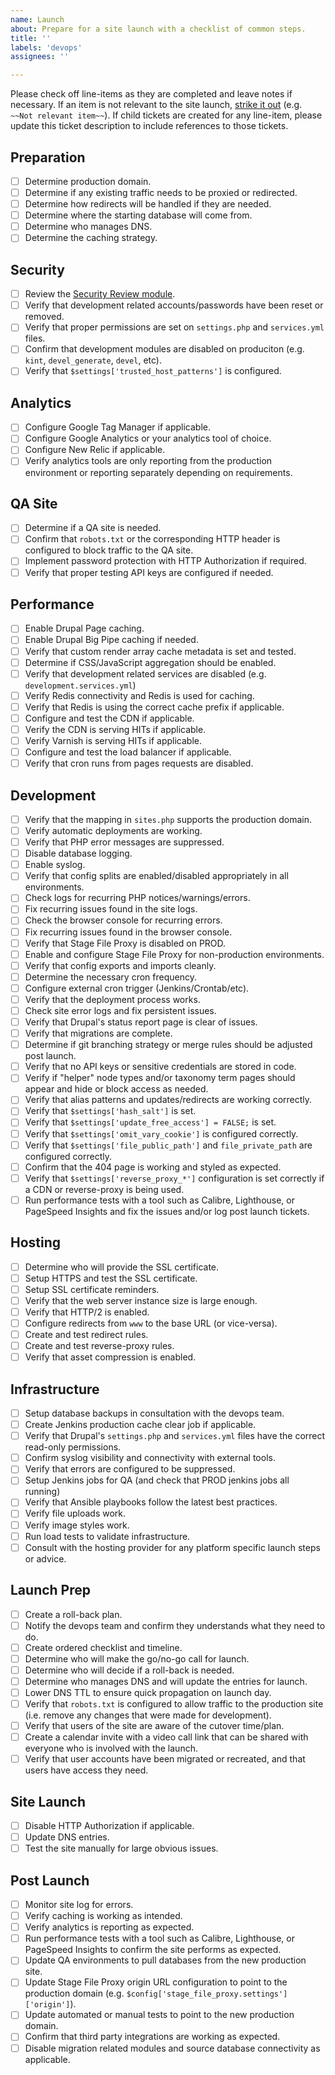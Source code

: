 ```yaml
---
name: Launch
about: Prepare for a site launch with a checklist of common steps.
title: ''
labels: 'devops'
assignees: ''

---
```


Please check off line-items as they are completed and leave notes if necessary.
If an item is not relevant to the site launch, [strike it out](https://docs.github.com/en/github/writing-on-github/basic-writing-and-formatting-syntax#styling-text)
(e.g. `~~Not relevant item~~`). If child tickets are created for any line-item,
please update this ticket description to include references to those tickets.

## Preparation
- [ ] Determine production domain.
- [ ] Determine if any existing traffic needs to be proxied or redirected.
- [ ] Determine how redirects will be handled if they are needed.
- [ ] Determine where the starting database will come from.
- [ ] Determine who manages DNS.
- [ ] Determine the caching strategy.

## Security
- [ ] Review the [Security Review module](https://www.drupal.org/project/security_review).
- [ ] Verify that development related accounts/passwords have been reset or removed.
- [ ] Verify that proper permissions are set on `settings.php` and
      `services.yml` files.
- [ ] Confirm that development modules are disabled on produciton
      (e.g. `kint`, `devel_generate`, `devel`, etc).
- [ ] Verify that `$settings['trusted_host_patterns']` is configured.

## Analytics
- [ ] Configure Google Tag Manager if applicable.
- [ ] Configure Google Analytics or your analytics tool of choice.
- [ ] Configure New Relic if applicable.
- [ ] Verify analytics tools are only reporting from the production environment
      or reporting separately depending on requirements.

## QA Site
- [ ] Determine if a QA site is needed.
- [ ] Confirm that `robots.txt` or the corresponding HTTP header is configured
      to block traffic to the QA site.
- [ ] Implement password protection with HTTP Authorization if required.
- [ ] Verify that proper testing API keys are configured if needed.

## Performance
- [ ] Enable Drupal Page caching.
- [ ] Enable Drupal Big Pipe caching if needed.
- [ ] Verify that custom render array cache metadata is set and tested.
- [ ] Determine if CSS/JavaScript aggregation should be enabled.
- [ ] Verify that development related services are disabled (e.g.
      `development.services.yml`)
- [ ] Verify Redis connectivity and Redis is used for caching.
- [ ] Verify that Redis is using the correct cache prefix if applicable.
- [ ] Configure and test the CDN if applicable.
- [ ] Verify the CDN is serving HITs if applicable.
- [ ] Verify Varnish is serving HITs if applicable.
- [ ] Configure and test the load balancer if applicable.
- [ ] Verify that cron runs from pages requests are disabled.

## Development
- [ ] Verify that the mapping in `sites.php` supports the production domain.
- [ ] Verify automatic deployments are working.
- [ ] Verify that PHP error messages are suppressed.
- [ ] Disable database logging.
- [ ] Enable syslog.
- [ ] Verify that config splits are enabled/disabled appropriately in all
      environments.
- [ ] Check logs for recurring PHP notices/warnings/errors.
- [ ] Fix recurring issues found in the site logs.
- [ ] Check the browser console for recurring errors.
- [ ] Fix recurring issues found in the browser console.
- [ ] Verify that Stage File Proxy is disabled on PROD.
- [ ] Enable and configure Stage File Proxy for non-production environments.
- [ ] Verify that config exports and imports cleanly.
- [ ] Determine the necessary cron frequency.
- [ ] Configure external cron trigger (Jenkins/Crontab/etc).
- [ ] Verify that the deployment process works.
- [ ] Check site error logs and fix persistent issues.
- [ ] Verify that Drupal's status report page is clear of issues.
- [ ] Verify that migrations are complete.
- [ ] Determine if git branching strategy or merge rules should be adjusted post
      launch.
- [ ] Verify that no API keys or sensitive credentials are stored in code.
- [ ] Verify if "helper" node types and/or taxonomy term pages should appear and
      hide or block access as needed.
- [ ] Verify that alias patterns and updates/redirects are working correctly.
- [ ] Verify that `$settings['hash_salt']` is set.
- [ ] Verify that `$settings['update_free_access'] = FALSE;` is set.
- [ ] Verify that `$settings['omit_vary_cookie']` is configured correctly.
- [ ] Verify that `$settings['file_public_path']` and `file_private_path` are
      configured correctly.
- [ ] Confirm that the 404 page is working and styled as expected.
- [ ] Verify that `$settings['reverse_proxy_*']` configuration is set correctly
      if a CDN or reverse-proxy is being used.
- [ ] Run performance tests with a tool such as Calibre, Lighthouse, or
      PageSpeed Insights and fix the issues and/or log post launch tickets.

## Hosting
- [ ] Determine who will provide the SSL certificate.
- [ ] Setup HTTPS and test the SSL certificate.
- [ ] Setup SSL certificate reminders.
- [ ] Verify that the web server instance size is large enough.
- [ ] Verify that HTTP/2 is enabled.
- [ ] Configure redirects from `www` to the base URL (or vice-versa).
- [ ] Create and test redirect rules.
- [ ] Create and test reverse-proxy rules.
- [ ] Verify that asset compression is enabled.

## Infrastructure
- [ ] Setup database backups in consultation with the devops team.
- [ ] Create Jenkins production cache clear job if applicable.
- [ ] Verify that Drupal's `settings.php` and `services.yml` files have the
      correct read-only permissions.
- [ ] Confirm syslog visibility and connectivity with external tools.
- [ ] Verify that errors are configured to be suppressed.
- [ ] Setup Jenkins jobs for QA (and check that PROD jenkins jobs all running)
- [ ] Verify that Ansible playbooks follow the latest best practices.
- [ ] Verify file uploads work.
- [ ] Verify image styles work.
- [ ] Run load tests to validate infrastructure.
- [ ] Consult with the hosting provider for any platform specific launch steps
      or advice.

## Launch Prep
- [ ] Create a roll-back plan.
- [ ] Notify the devops team and confirm they understands what they need to do.
- [ ] Create ordered checklist and timeline.
- [ ] Determine who will make the go/no-go call for launch.
- [ ] Determine who will decide if a roll-back is needed.
- [ ] Determine who manages DNS and will update the entries for launch.
- [ ] Lower DNS TTL to ensure quick propagation on launch day.
- [ ] Verify that `robots.txt` is configured to allow traffic to the production
      site (i.e. remove any changes that were made for development).
- [ ] Verify that users of the site are aware of the cutover time/plan.
- [ ] Create a calendar invite with a video call link that can be shared with
      everyone who is involved with the launch.
- [ ] Verify that user accounts have been migrated or recreated, and that users
      have access they need.

## Site Launch
- [ ] Disable HTTP Authorization if applicable.
- [ ] Update DNS entries.
- [ ] Test the site manually for large obvious issues.

## Post Launch
- [ ] Monitor site log for errors.
- [ ] Verify caching is working as intended.
- [ ] Verify analytics is reporting as expected.
- [ ] Run performance tests with a tool such as Calibre, Lighthouse, or
      PageSpeed Insights to confirm the site performs as expected.
- [ ] Update QA environments to pull databases from the new production site.
- [ ] Update Stage File Proxy origin URL configuration to point to the
      production domain (e.g. `$config['stage_file_proxy.settings']['origin']`).
- [ ] Update automated or manual tests to point to the new production domain.
- [ ] Confirm that third party integrations are working as expected.
- [ ] Disable migration related modules and source database connectivity as
      applicable.
